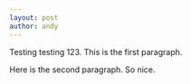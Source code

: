 ```yaml
---
layout: post
author: andy
---
```

Testing testing 123.  This is the first paragraph.

Here is the second paragraph.  So nice.

